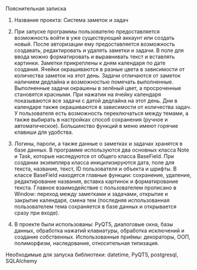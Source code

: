 ﻿Пояснительная записка

1. Название проекта: Система заметок и задач

2. При запуске программы пользователю предоставляется возможность войти в уже существующий аккаунт или создать новый. После авторизации ему предоставляется возможность создавать, редактировать и удалять заметки и задачи. В поле для ввода можно форматировать и выравнивать текст и вставлять картинки. Заметки прикреплены к дням календаря по дате создания. Ячейки окрашиваются в разные цвета в зависимости от количества заметок на этот день. Задачи отличаются от заметок наличием дедлайна и возможностью помечать выполненные. Выполненные задачи окрашены в зелёный цвет, а просроченные становятся красными. При нажатии на ячейку календаря показываются все задачи с датой дедлайна на этот день. Дни в календаре также окрашиваются в зависимости от количества задач. У пользователя есть возможность переключаться между темами, а также выбирать в настройках способ сохранения (ручное и автоматическое). Большинство функций в меню имеют горячие клавиши для удобства.

3. Логины, пароли, а также данные о заметках и задачах хранятся в базе данных. В программе используются два основных класса Note и Task, которые наследуются от общего класса BaseField. При создании экземпляра класса иницилизируются дата, поле для текста, название, текст, ID пользователя и объекта и шрифты. В классе BaseField находятся главные функции: сохранение, удаление, редактирование названия, вставка картинок и форматирование текста. Главное взаимодействие с пользователем прописано в Window: переход между заметками и задачами, открытие и закрытие календаря, смена тем (последняя использованная пользователем тема сохраняется в базе данных и открывается сразу при входе).


4. В проекте были использованы: PyQT5, диалоговые окна, базы данных, обработка нажатий клавиатуры, обработка исключений и создание собственных. Использованные приёмы: декораторы, ООП, полиморфизм, наследование, относительная типизация.

Необходимые для запуска библиотеки: datetime, PyQT5, postgresql, SQLAlchemy